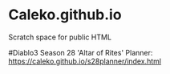 # Caleko.github.io

Scratch space for public HTML





#Diablo3
Season 28 'Altar of Rites' Planner: https://caleko.github.io/s28planner/index.html